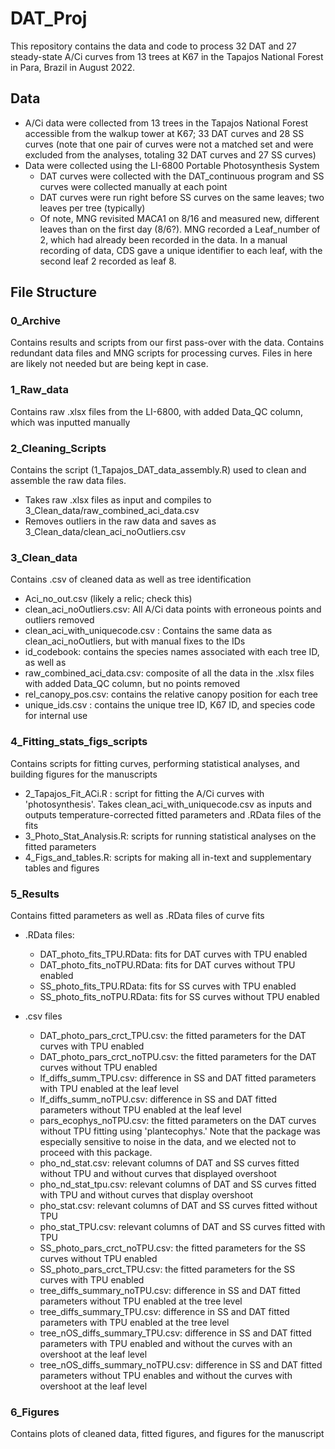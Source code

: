 # DAT_Proj

This repository contains the data and code to process 32 DAT and 27 steady-state A/Ci curves from 13 trees at K67 in the Tapajos National Forest in Para, Brazil in August 2022.

## Data
* A/Ci data were collected from 13 trees in the Tapajos National Forest accessible from the walkup tower at K67; 33 DAT curves and 28 SS curves (note that one pair of curves were not a matched set and were excluded from the analyses, totaling 32 DAT curves and 27 SS curves)
* Data were collected using the LI-6800 Portable Photosynthesis System
  * DAT curves were collected with the DAT_continuous program and SS curves were collected manually at each point
  * DAT curves were run right before SS curves on the same leaves; two leaves per tree (typically)
  * Of note, MNG revisited MACA1 on 8/16 and measured new, different leaves than on the first day (8/6?). MNG recorded a Leaf_number of 2, which had already been recorded in the data. In a manual recording of data, CDS gave a unique identifier to each leaf, with the second leaf 2 recorded as leaf 8.

## File Structure
### 0_Archive
Contains results and scripts from our first pass-over with the data. Contains redundant data files and MNG scripts for processing curves. Files in here are likely not needed but are being kept in case.

### 1_Raw_data
Contains raw .xlsx files from the LI-6800, with added Data_QC column, which was inputted manually

### 2_Cleaning_Scripts
Contains the script (1_Tapajos_DAT_data_assembly.R) used to clean and assemble the raw data files. 

- Takes raw .xlsx files as input and compiles to 3_Clean_data/raw_combined_aci_data.csv
- Removes outliers in the raw data and saves as 3_Clean_data/clean_aci_noOutliers.csv

### 3_Clean_data
Contains .csv of cleaned data as well as tree identification

- Aci_no_out.csv (likely a relic; check this)
- clean_aci_noOutliers.csv: All A/Ci data points with erroneous points and outliers removed
- clean_aci_with_uniquecode.csv : Contains the same data as clean_aci_noOutliers, but with manual fixes to the IDs
- id_codebook: contains the species names associated with each tree ID, as well as 
- raw_combined_aci_data.csv: composite of all the data in the .xlsx files with added Data_QC column, but no points removed
- rel_canopy_pos.csv: contains the relative canopy position for each tree
- unique_ids.csv : contains the unique tree ID, K67 ID, and species code for internal use

### 4_Fitting_stats_figs_scripts
Contains scripts for fitting curves, performing statistical analyses, and building figures for the manuscripts

- 2_Tapajos_Fit_ACi.R : script for fitting the A/Ci curves with 'photosynthesis'. Takes clean_aci_with_uniquecode.csv as inputs and outputs temperature-corrected fitted parameters and .RData files of the fits
- 3_Photo_Stat_Analysis.R: scripts for running statistical analyses on the fitted parameters
- 4_Figs_and_tables.R: scripts for making all in-text and supplementary tables and figures

### 5_Results
Contains fitted parameters as well as .RData files of curve fits

- .RData files:
     - DAT_photo_fits_TPU.RData: fits for DAT curves with TPU enabled
     - DAT_photo_fits_noTPU.RData: fits for DAT curves without TPU enabled
     - SS_photo_fits_TPU.RData: fits for SS curves with TPU enabled
     - SS_photo_fits_noTPU.RData: fits for SS curves without TPU enabled

- .csv files
     - DAT_photo_pars_crct_TPU.csv: the fitted parameters for the DAT curves with TPU enabled
     - DAT_photo_pars_crct_noTPU.csv: the fitted parameters for the DAT curves without TPU enabled
     - lf_diffs_summ_TPU.csv: difference in SS and DAT fitted parameters with TPU enabled at the leaf level
     - lf_diffs_summ_noTPU.csv: difference in SS and DAT fitted parameters without TPU enabled at the leaf level
     - pars_ecophys_noTPU.csv: the fitted parameters on the DAT curves without TPU fitting using 'plantecophys.' Note that the package was especially sensitive to noise in the data, and we elected not to proceed with this package.
     - pho_nd_stat.csv: relevant columns of DAT and SS curves fitted without TPU and without curves that displayed overshoot
     - pho_nd_stat_tpu.csv: relevant columns of DAT and SS curves fitted with TPU and without curves that display overshoot
     - pho_stat.csv: relevant columns of DAT and SS curves fitted without TPU
     - pho_stat_TPU.csv: relevant columns of DAT and SS curves fitted with TPU
     - SS_photo_pars_crct_noTPU.csv: the fitted parameters for the SS curves without TPU enabled
     - SS_photo_pars_crct_TPU.csv: the fitted parameters for the SS curves with TPU enabled
     - tree_diffs_summary_noTPU.csv: difference in SS and DAT fitted parameters without TPU enabled at the tree level
     - tree_diffs_summary_TPU.csv: difference in SS and DAT fitted parameters with TPU enabled at the tree level
     - tree_nOS_diffs_summary_TPU.csv: difference in SS and DAT fitted parameters with TPU enabled and without the curves with an overshoot at the leaf level
     - tree_nOS_diffs_summary_noTPU.csv: difference in SS and DAT fitted parameters without TPU enables and without the curves with overshoot at the leaf level

### 6_Figures
Contains plots of cleaned data, fitted figures, and figures for the manuscript
